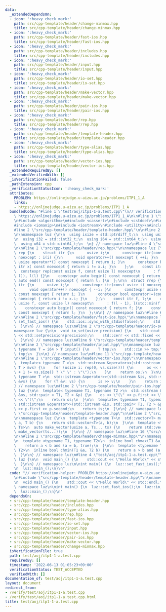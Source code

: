 ```yaml
---
data:
  _extendedDependsOn:
  - icon: ':heavy_check_mark:'
    path: src/cpp-template/header/change-minmax.hpp
    title: src/cpp-template/header/change-minmax.hpp
  - icon: ':heavy_check_mark:'
    path: src/cpp-template/header/fast-ios.hpp
    title: src/cpp-template/header/fast-ios.hpp
  - icon: ':heavy_check_mark:'
    path: src/cpp-template/header/includes.hpp
    title: src/cpp-template/header/includes.hpp
  - icon: ':heavy_check_mark:'
    path: src/cpp-template/header/input.hpp
    title: src/cpp-template/header/input.hpp
  - icon: ':heavy_check_mark:'
    path: src/cpp-template/header/io-set.hpp
    title: src/cpp-template/header/io-set.hpp
  - icon: ':heavy_check_mark:'
    path: src/cpp-template/header/make-vector.hpp
    title: src/cpp-template/header/make-vector.hpp
  - icon: ':heavy_check_mark:'
    path: src/cpp-template/header/pair-ios.hpp
    title: src/cpp-template/header/pair-ios.hpp
  - icon: ':heavy_check_mark:'
    path: src/cpp-template/header/rep.hpp
    title: src/cpp-template/header/rep.hpp
  - icon: ':heavy_check_mark:'
    path: src/cpp-template/header/template-header.hpp
    title: src/cpp-template/header/template-header.hpp
  - icon: ':heavy_check_mark:'
    path: src/cpp-template/header/type-alias.hpp
    title: src/cpp-template/header/type-alias.hpp
  - icon: ':heavy_check_mark:'
    path: src/cpp-template/header/vector-ios.hpp
    title: src/cpp-template/header/vector-ios.hpp
  _extendedRequiredBy: []
  _extendedVerifiedWith: []
  _isVerificationFailed: false
  _pathExtension: cpp
  _verificationStatusIcon: ':heavy_check_mark:'
  attributes:
    PROBLEM: https://onlinejudge.u-aizu.ac.jp/problems/ITP1_1_A
    links:
    - https://onlinejudge.u-aizu.ac.jp/problems/ITP1_1_A
  bundledCode: "#line 1 \"test/aoj/itp1-1-a.test.cpp\"\n// verification-helper: PROBLEM\
    \ https://onlinejudge.u-aizu.ac.jp/problems/ITP1_1_A\n\n#line 1 \"src/cpp-template/header/includes.hpp\"\
    \n#include <algorithm>\n#include <cassert>\n#include <cstddef>\n#include <cstdint>\n\
    #include <iomanip>\n#include <iostream>\n#include <utility>\n#include <vector>\n\
    #line 2 \"src/cpp-template/header/template-header.hpp\"\n\n#line 2 \"src/cpp-template/header/type-alias.hpp\"\
    \n\nnamespace luz {\n\n  using isize = std::ptrdiff_t;\n  using usize = std::size_t;\n\
    \n  using i32 = std::int32_t;\n  using i64 = std::int64_t;\n  using u32 = std::uint32_t;\n\
    \  using u64 = std::uint64_t;\n  \n} // namespace luz\n#line 4 \"src/cpp-template/header/template-header.hpp\"\
    \n\n#line 2 \"src/cpp-template/header/rep.hpp\"\n\nnamespace luz {\n\n  struct\
    \ rep {\n    struct itr {\n      usize i;\n      constexpr itr(const usize i)\
    \ noexcept : i(i) {}\n      void operator++() noexcept { ++i; }\n      constexpr\
    \ usize operator*() const noexcept { return i; }\n      constexpr bool operator!=(const\
    \ itr x) const noexcept { return i != x.i; }\n    };\n    const itr f, l;\n  \
    \  constexpr rep(const usize f, const usize l) noexcept\n      : f(std::min(f,\
    \ l)), l(l) {}\n    constexpr auto begin() const noexcept { return f; }\n    constexpr\
    \ auto end() const noexcept { return l; }\n  };\n\n  struct rrep {\n    struct\
    \ itr {\n      usize i;\n      constexpr itr(const usize i) noexcept : i(i) {}\n\
    \      void operator++() noexcept { --i; }\n      constexpr usize operator*()\
    \ const noexcept { return i; }\n      constexpr bool operator!=(const itr x) const\
    \ noexcept { return i != x.i; }\n    };\n    const itr f, l;\n    constexpr rrep(const\
    \ usize f, const usize l) noexcept\n      : f(l - 1), l(std::min(f, l) - 1) {}\n\
    \    constexpr auto begin() const noexcept { return f; }\n    constexpr auto end()\
    \ const noexcept { return l; }\n  };\n\n} // namespace luz\n#line 6 \"src/cpp-template/header/template-header.hpp\"\
    \n\n#line 2 \"src/cpp-template/header/fast-ios.hpp\"\n\nnamespace luz {\n\n  void\
    \ set_fast_ios() {\n    std::ios::sync_with_stdio(false);\n    std::cin.tie(nullptr);\n\
    \  }\n\n} // namespace luz\n#line 2 \"src/cpp-template/header/io-set.hpp\"\n\n\
    namespace luz {\n\n  void io_set(usize precision) {\n    std::cout << std::fixed\
    \ << std::setprecision(precision);\n    std::cerr << std::fixed << std::setprecision(precision);\n\
    \  }\n\n} // namespace luz\n#line 9 \"src/cpp-template/header/template-header.hpp\"\
    \n\n#line 2 \"src/cpp-template/header/input.hpp\"\n\nnamespace luz {\n\n  template<\
    \ typename T = i64 > T input() {\n    T tmp;\n    std::cin >> tmp;\n    return\
    \ tmp;\n  }\n\n} // namespace luz\n#line 11 \"src/cpp-template/header/template-header.hpp\"\
    \n\n#line 2 \"src/cpp-template/header/vector-ios.hpp\"\n\nnamespace luz {\n\n\
    \  template< typename T >\n  std::ostream &operator<<(std::ostream &os, std::vector<\
    \ T > &vs) {\n    for (usize i: rep(0, vs.size())) {\n      os << vs[i] << (i\
    \ + 1 != vs.size() ? \" \" : \"\");\n    }\n    return os;\n  }\n\n  template<\
    \ typename T >\n  std::istream &operator>>(std::istream &is, std::vector< T >\
    \ &vs) {\n    for (T &v: vs) {\n      is >> v;\n    }\n    return is;\n  }\n\n\
    } // namespace luz\n#line 2 \"src/cpp-template/header/pair-ios.hpp\"\n\nnamespace\
    \ luz {\n\n  template< typename T1, typename T2 >\n  std::ostream &operator<<(std::ostream\
    \ &os, std::pair < T1, T2 > &p) {\n    os << \"(\" << p.first << \", \" << p.second\
    \ << \")\";\n    return os;\n  }\n\n  template< typename T1, typename T2 >\n \
    \ std::istream &operator>>(std::istream &is, std::pair< T1, T2 > &p) {\n    is\
    \ >> p.first >> p.second;\n    return is;\n  }\n\n} // namespace luz\n#line 14\
    \ \"src/cpp-template/header/template-header.hpp\"\n\n#line 2 \"src/cpp-template/header/make-vector.hpp\"\
    \n\nnamespace luz {\n\n  template <typename T>\n  std::vector<T> make_vector(usize\
    \ a, T b) {\n    return std::vector<T>(a, b);\n  }\n\n  template <typename...\
    \ Ts>\n  auto make_vector(usize a, Ts... ts) {\n    return std::vector<decltype(make_vector(ts...))>(a,\
    \ make_vector(ts...));\n  }\n\n} // namespace luz\n#line 16 \"src/cpp-template/header/template-header.hpp\"\
    \n\n#line 2 \"src/cpp-template/header/change-minmax.hpp\"\n\nnamespace luz {\n\
    \n  template <typename T1, typename T2>\n  inline bool chmax(T1 &a, T2 b) {\n\
    \    return a < b and (a = b, true);\n  }\n\n  template <typename T1, typename\
    \ T2>\n  inline bool chmin(T1 &a, T2 b) {\n    return a > b and (a = b, true);\n\
    \  }\n\n} // namespace luz\n#line 4 \"test/aoj/itp1-1-a.test.cpp\"\n\nnamespace\
    \ luz {\n\n  void main_() {\n    std::cout << \"Hello World\" << std::endl;\n\
    \  }\n\n} // namespace luz\n\nint main() {\n  luz::set_fast_ios();\n  luz::io_set(15);\n\
    \n  luz::main_();\n}\n"
  code: "// verification-helper: PROBLEM https://onlinejudge.u-aizu.ac.jp/problems/ITP1_1_A\n\
    \n#include \"src/cpp-template/header/template-header.hpp\"\n\nnamespace luz {\n\
    \n  void main_() {\n    std::cout << \"Hello World\" << std::endl;\n  }\n\n} //\
    \ namespace luz\n\nint main() {\n  luz::set_fast_ios();\n  luz::io_set(15);\n\n\
    \  luz::main_();\n}\n"
  dependsOn:
  - src/cpp-template/header/template-header.hpp
  - src/cpp-template/header/includes.hpp
  - src/cpp-template/header/type-alias.hpp
  - src/cpp-template/header/rep.hpp
  - src/cpp-template/header/fast-ios.hpp
  - src/cpp-template/header/io-set.hpp
  - src/cpp-template/header/input.hpp
  - src/cpp-template/header/vector-ios.hpp
  - src/cpp-template/header/pair-ios.hpp
  - src/cpp-template/header/make-vector.hpp
  - src/cpp-template/header/change-minmax.hpp
  isVerificationFile: true
  path: test/aoj/itp1-1-a.test.cpp
  requiredBy: []
  timestamp: '2022-06-13 01:05:23+09:00'
  verificationStatus: TEST_ACCEPTED
  verifiedWith: []
documentation_of: test/aoj/itp1-1-a.test.cpp
layout: document
redirect_from:
- /verify/test/aoj/itp1-1-a.test.cpp
- /verify/test/aoj/itp1-1-a.test.cpp.html
title: test/aoj/itp1-1-a.test.cpp
---
```

